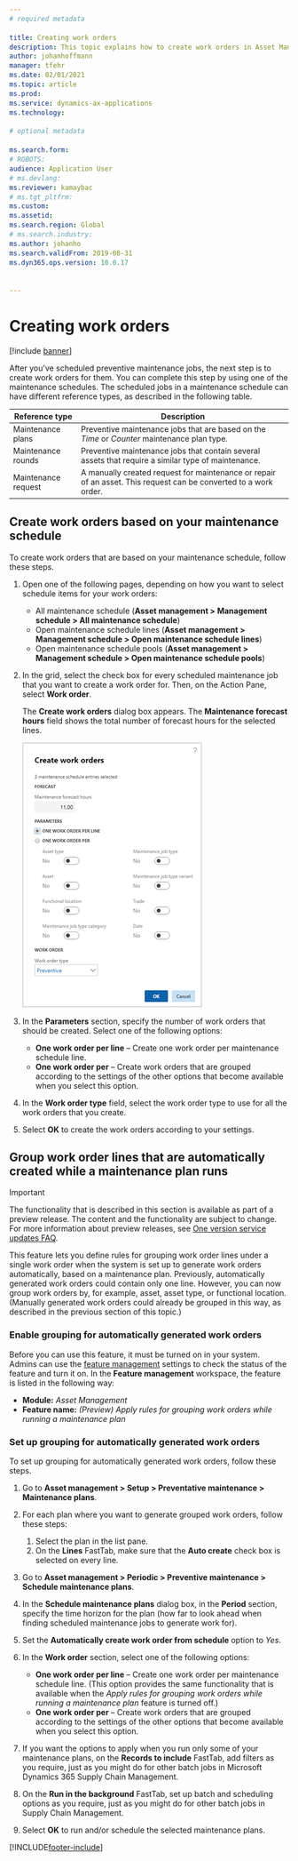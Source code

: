 ```yaml
---
# required metadata

title: Creating work orders
description: This topic explains how to create work orders in Asset Management.
author: johanhoffmann
manager: tfehr
ms.date: 02/01/2021
ms.topic: article
ms.prod: 
ms.service: dynamics-ax-applications
ms.technology: 

# optional metadata

ms.search.form: 
# ROBOTS: 
audience: Application User
# ms.devlang: 
ms.reviewer: kamaybac
# ms.tgt_pltfrm: 
ms.custom: 
ms.assetid: 
ms.search.region: Global
# ms.search.industry: 
ms.author: johanho
ms.search.validFrom: 2019-08-31
ms.dyn365.ops.version: 10.0.17


---
```


# Creating work orders

[!include [banner](../../includes/banner.md)]

After you've scheduled preventive maintenance jobs, the next step is to create work orders for them. You can complete this step by using one of the maintenance schedules. The scheduled jobs in a maintenance schedule can have different reference types, as described in the following table.

| Reference type | Description |
|---|---|
| Maintenance plans | Preventive maintenance jobs that are based on the *Time* or *Counter* maintenance plan type. |
| Maintenance rounds | Preventive maintenance jobs that contain several assets that require a similar type of maintenance. |
| Maintenance request | A manually created request for maintenance or repair of an asset. This request can be converted to a work order. |

## Create work orders based on your maintenance schedule

To create work orders that are based on your maintenance schedule, follow these steps.

1. Open one of the following pages, depending on how you want to select schedule items for your work orders:

    - All maintenance schedule (**Asset management \> Management schedule \> All maintenance schedule**)
    - Open maintenance schedule lines (**Asset management \> Management schedule \> Open maintenance schedule lines**)
    - Open maintenance schedule pools (**Asset management \> Management schedule \> Open maintenance schedule pools**)

1. In the grid, select the check box for every scheduled maintenance job that you want to create a work order for. Then, on the Action Pane, select **Work order**.

    The **Create work orders** dialog box appears. The **Maintenance forecast hours** field shows the total number of forecast hours for the selected lines.

    ![Create work orders dialog box](media/18-preventive-maintenance.png)

1. In the **Parameters** section, specify the number of work orders that should be created. Select one of the following options:

    - **One work order per line** – Create one work order per maintenance schedule line.
    - **One work order per** – Create work orders that are grouped according to the settings of the other options that become available when you select this option.

1. In the **Work order type** field, select the work order type to use for all the work orders that you create.
1. Select **OK** to create the work orders according to your settings.

## Group work order lines that are automatically created while a maintenance plan runs

> [!IMPORTANT]
> The functionality that is described in this section is available as part of a preview release. The content and the functionality are subject to change. For more information about preview releases, see [One version service updates FAQ](https://docs.microsoft.com/dynamics365/unified-operations/fin-and-ops/get-started/one-version).

This feature lets you define rules for grouping work order lines under a single work order when the system is set up to generate work orders automatically, based on a maintenance plan. Previously, automatically generated work orders could contain only one line. However, you can now group work orders by, for example, asset, asset type, or functional location. (Manually generated work orders could already be grouped in this way, as described in the previous section of this topic.)

### Enable grouping for automatically generated work orders

Before you can use this feature, it must be turned on in your system. Admins can use the [feature management](../../../fin-ops-core/fin-ops/get-started/feature-management/feature-management-overview.md) settings to check the status of the feature and turn it on. In the **Feature management** workspace, the feature is listed in the following way:

- **Module:** *Asset Management*
- **Feature name:** *(Preview) Apply rules for grouping work orders while running a maintenance plan*

### Set up grouping for automatically generated work orders

To set up grouping for automatically generated work orders, follow these steps.

1. Go to **Asset management \> Setup \> Preventative maintenance \> Maintenance plans**.
1. For each plan where you want to generate grouped work orders, follow these steps:

    1. Select the plan in the list pane.
    1. On the **Lines** FastTab, make sure that the **Auto create** check box is selected on every line.

1. Go to **Asset management \> Periodic \> Preventive maintenance \> Schedule maintenance plans**.
1. In the **Schedule maintenance plans** dialog box, in the **Period** section, specify the time horizon for the plan (how far to look ahead when finding scheduled maintenance jobs to generate work for).
1. Set the **Automatically create work order from schedule** option to *Yes*.
1. In the **Work order** section, select one of the following options:

    - **One work order per line** – Create one work order per maintenance schedule line. (This option provides the same functionality that is available when the *Apply rules for grouping work orders while running a maintenance plan* feature is turned off.)
    - **One work order per** – Create work orders that are grouped according to the settings of the other options that become available when you select this option.

1. If you want the options to apply when you run only some of your maintenance plans, on the **Records to include** FastTab, add filters as you require, just as you might do for other batch jobs in Microsoft Dynamics 365 Supply Chain Management.
1. On the **Run in the background** FastTab, set up batch and scheduling options as you require, just as you might do for other batch jobs in Supply Chain Management.
1. Select **OK** to run and/or schedule the selected maintenance plans.


[!INCLUDE[footer-include](../../../includes/footer-banner.md)]